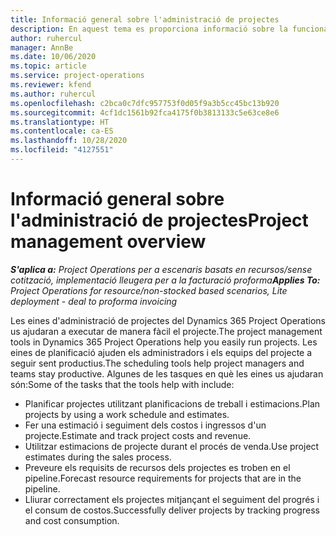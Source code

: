 ```yaml
---
title: Informació general sobre l'administració de projectes
description: En aquest tema es proporciona informació sobre la funcionalitat d'administració de projectes al Dynamics 365 Project Operations.
author: ruhercul
manager: AnnBe
ms.date: 10/06/2020
ms.topic: article
ms.service: project-operations
ms.reviewer: kfend
ms.author: ruhercul
ms.openlocfilehash: c2bca0c7dfc957753f0d05f9a3b5cc45bc13b920
ms.sourcegitcommit: 4cf1dc1561b92fca4175f0b3813133c5e63ce8e6
ms.translationtype: HT
ms.contentlocale: ca-ES
ms.lasthandoff: 10/28/2020
ms.locfileid: "4127551"
---
```

# <a name="project-management-overview"></a><span data-ttu-id="145bd-103">Informació general sobre l'administració de projectes</span><span class="sxs-lookup"><span data-stu-id="145bd-103">Project management overview</span></span>

<span data-ttu-id="145bd-104">_**S'aplica a:** Project Operations per a escenaris basats en recursos/sense cotització, implementació lleugera per a la facturació proforma_</span><span class="sxs-lookup"><span data-stu-id="145bd-104">_**Applies To:** Project Operations for resource/non-stocked based scenarios, Lite deployment - deal to proforma invoicing_</span></span>

<span data-ttu-id="145bd-105">Les eines d'administració de projectes del Dynamics 365 Project Operations us ajudaran a executar de manera fàcil el projecte.</span><span class="sxs-lookup"><span data-stu-id="145bd-105">The project management tools in Dynamics 365 Project Operations help you easily run projects.</span></span> <span data-ttu-id="145bd-106">Les eines de planificació ajuden els administradors i els equips del projecte a seguir sent productius.</span><span class="sxs-lookup"><span data-stu-id="145bd-106">The scheduling tools help project managers and teams stay productive.</span></span> <span data-ttu-id="145bd-107">Algunes de les tasques en què les eines us ajudaran són:</span><span class="sxs-lookup"><span data-stu-id="145bd-107">Some of the tasks that the tools help with include:</span></span>

- <span data-ttu-id="145bd-108">Planificar projectes utilitzant planificacions de treball i estimacions.</span><span class="sxs-lookup"><span data-stu-id="145bd-108">Plan projects by using a work schedule and estimates.</span></span>
- <span data-ttu-id="145bd-109">Fer una estimació i seguiment dels costos i ingressos d'un projecte.</span><span class="sxs-lookup"><span data-stu-id="145bd-109">Estimate and track project costs and revenue.</span></span>
- <span data-ttu-id="145bd-110">Utilitzar estimacions de projecte durant el procés de venda.</span><span class="sxs-lookup"><span data-stu-id="145bd-110">Use project estimates during the sales process.</span></span>
- <span data-ttu-id="145bd-111">Preveure els requisits de recursos dels projectes es troben en el pipeline.</span><span class="sxs-lookup"><span data-stu-id="145bd-111">Forecast resource requirements for projects that are in the pipeline.</span></span>
- <span data-ttu-id="145bd-112">Lliurar correctament els projectes mitjançant el seguiment del progrés i el consum de costos.</span><span class="sxs-lookup"><span data-stu-id="145bd-112">Successfully deliver projects by tracking progress and cost consumption.</span></span>
